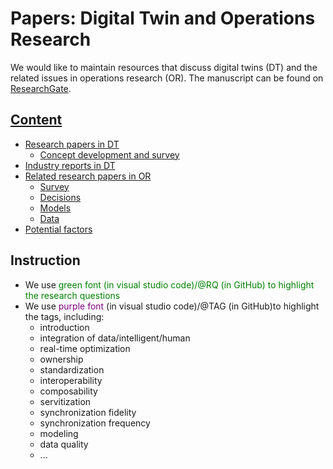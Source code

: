 # Papers: Digital Twin and Operations Research
We would like to maintain resources that discuss digital twins (DT) and the related issues in operations research (OR). The manuscript can be found on [ResearchGate](https://www.researchgate.net/publication/348804775_Digital_Twin_What_It_Is_Why_Do_It_and_Research_Opportunities_for_Operations_Research).

## [Content](#content)

- [Research papers in DT](/content/dt-paper.md)
	- [Concept development and survey](/content/dt-paper.md)
- [Industry reports in DT](/content/dt-paper.md)
- [Related research papers in OR](/content/or-survey.md)
	- [Survey](/content/or-survey.md)
	- [Decisions](/content/or-decisions.md)
	- [Models](/content/or-models.md)
	- [Data](/content/or-data.md)
- [Potential factors](/content/or-potential.md)

## Instruction
- We use <font color=green>green font (in visual studio code)/@RQ (in GitHub) to highlight the research questions</font>
- We use <font color=purple>purple font</font> (in visual studio code)/@TAG (in GitHub)to highlight the tags, including:
	- introduction
	- integration of data/intelligent/human
	- real-time optimization
	- ownership
	- standardization
	- interoperability
	- composability
	- servitization
	- synchronization fidelity
	- synchronization frequency
	- modeling
	- data quality
	- ...


